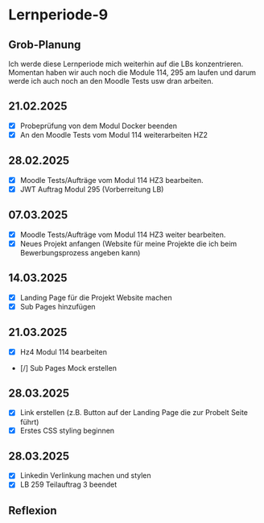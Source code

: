 # Lernperiode-9

## Grob-Planung

Ich werde diese Lernperiode mich weiterhin auf die LBs konzentrieren. Momentan haben wir auch noch die Module 114, 295 am laufen und darum werde ich auch noch an den Moodle Tests usw dran arbeiten.

## 21.02.2025

- [x] Probeprüfung von dem Modul Docker beenden
- [x] An den Moodle Tests vom Modul 114 weiterarbeiten HZ2

## 28.02.2025

- [x] Moodle Tests/Aufträge vom Modul 114 HZ3 bearbeiten. 
- [x] JWT Auftrag Modul 295 (Vorberreitung LB)

## 07.03.2025

- [x] Moodle Tests/Aufträge vom Modul 114 HZ3 weiter bearbeiten. 
- [x] Neues Projekt anfangen (Website für meine Projekte die ich beim Bewerbungsprozess angeben kann)

## 14.03.2025

- [x] Landing Page für die Projekt Website machen 
- [x] Sub Pages hinzufügen

## 21.03.2025

- [x] Hz4 Modul 114 bearbeiten
- [/] Sub Pages Mock erstellen

## 28.03.2025

- [x] Link erstellen (z.B. Button auf der Landing Page die zur Probelt Seite führt)
- [x] Erstes CSS styling beginnen

## 28.03.2025
- [x] Linkedin Verlinkung machen und stylen
- [x] LB 259 Teilauftrag 3 beendet

## Reflexion
